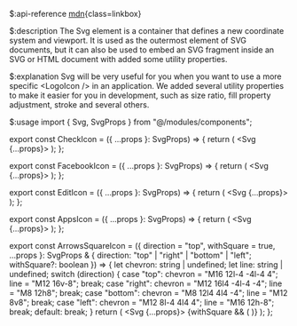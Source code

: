 $:api-reference
[mdn](https://developer.mozilla.org/en-US/docs/Web/SVG/Element/svg){class=linkbox}

$:description
The Svg element is a container that defines a new coordinate system and viewport. It is used as the outermost element of SVG documents, but it can also be used to embed an SVG fragment inside an SVG or HTML document with added some utility properties.

$:explanation
Svg will be very useful for you when you want to use a more specific &lt;LogoIcon /&gt; in an application.
We added several utility properties to make it easier for you in development, such as size ratio, fill property adjustment, stroke and several others.

$:usage
import { Svg, SvgProps } from "@/modules/components";

export const CheckIcon = ({ ...props }: SvgProps) => {
  return (
    <Svg {...props}>
      <path d="M5 12l5 5l10 -10" />
    </Svg>
  );
};

export const FacebookIcon = ({ ...props }: SvgProps) => {
  return (
    <Svg {...props}>
      <path d="M7 10v4h3v7h4v-7h3l1 -4h-4v-2a1 1 0 0 1 1 -1h3v-4h-3a5 5 0 0 0 -5 5v2h-3" />
    </Svg>
  );
};

export const EditIcon = ({ ...props }: SvgProps) => {
  return (
    <Svg {...props}>
      <path d="M7 7h-1a2 2 0 0 0 -2 2v9a2 2 0 0 0 2 2h9a2 2 0 0 0 2 -2v-1" />
      <path d="M20.385 6.585a2.1 2.1 0 0 0 -2.97 -2.97l-8.415 8.385v3h3l8.385 -8.415z" />
      <path d="M16 5l3 3" />
    </Svg>
  );
};

export const AppsIcon = ({ ...props }: SvgProps) => {
  return (
    <Svg {...props}>
      <path d="M4 4m0 1a1 1 0 0 1 1 -1h4a1 1 0 0 1 1 1v4a1 1 0 0 1 -1 1h-4a1 1 0 0 1 -1 -1z" />
      <path d="M4 14m0 1a1 1 0 0 1 1 -1h4a1 1 0 0 1 1 1v4a1 1 0 0 1 -1 1h-4a1 1 0 0 1 -1 -1z" />
      <path d="M14 14m0 1a1 1 0 0 1 1 -1h4a1 1 0 0 1 1 1v4a1 1 0 0 1 -1 1h-4a1 1 0 0 1 -1 -1z" />
      <path d="M14 7l6 0" />
      <path d="M17 4l0 6" />
    </Svg>
  );
};

export const ArrowsSquareIcon = ({
  direction = "top",
  withSquare = true,
  ...props
}: SvgProps & { direction: "top" | "right" | "bottom" | "left"; withSquare?: boolean }) => {
  let chevron: string | undefined;
  let line: string | undefined;
  switch (direction) {
    case "top":
      chevron = "M16 12l-4 -4l-4 4";
      line = "M12 16v-8";
      break;
    case "right":
      chevron = "M12 16l4 -4l-4 -4";
      line = "M8 12h8";
      break;
    case "bottom":
      chevron = "M8 12l4 4l4 -4";
      line = "M12 8v8";
      break;
    case "left":
      chevron = "M12 8l-4 4l4 4";
      line = "M16 12h-8";
      break;
    default:
      break;
  }
  return (
    <Svg {...props}>
      <path d={chevron} />
      <path d={line} />
      {withSquare && (
        <path d="M12 3c7.2 0 9 1.8 9 9s-1.8 9 -9 9s-9 -1.8 -9 -9s1.8 -9 9 -9z" data-d="square" />
      )}
    </Svg>
  );
};
